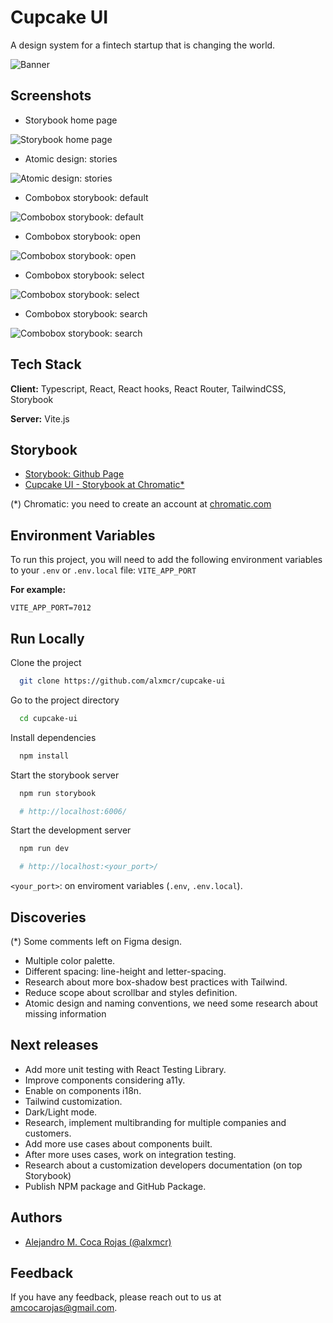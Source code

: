 # Cupcake UI

A design system for a fintech startup that is changing the world.

![Banner](https://my-cupcake-ui-001.netlify.app/banners/01-cupcake-ui-banner.png)

## Screenshots

- Storybook home page

![Storybook home page](https://my-cupcake-ui-001.netlify.app/screenshots-storybook/01-storybook-home-page.png)

- Atomic design: stories

![Atomic design: stories](https://my-cupcake-ui-001.netlify.app/screenshots-storybook/02-atomic-design-stories.png)

- Combobox storybook: default

![Combobox storybook: default](https://my-cupcake-ui-001.netlify.app/screenshots-storybook/03-combobox-storybook-default.png)

- Combobox storybook: open

![Combobox storybook: open](https://my-cupcake-ui-001.netlify.app/screenshots-storybook/04-page-storybook-open.png)

- Combobox storybook: select

![Combobox storybook: select](https://my-cupcake-ui-001.netlify.app/screenshots-storybook/05-page-storybook-select.png)

- Combobox storybook: search

![Combobox storybook: search](https://my-cupcake-ui-001.netlify.app/screenshots-storybook/06-page-storybook-search.png)

## Tech Stack

**Client:** Typescript, React, React hooks, React Router, TailwindCSS, Storybook

**Server:** Vite.js

## Storybook

- [Storybook: Github Page](https://alxmcr.github.io/cupcake-ui-ale)
- [Cupcake UI - Storybook at Chromatic\*](https://66b1bf8878373c966dd1bcab-glgfaoymye.chromatic.com)

(\*) Chromatic: you need to create an account at [chromatic.com](https://www.chromatic.com/)

## Environment Variables

To run this project, you will need to add the following environment variables to your `.env` or `.env.local` file: `VITE_APP_PORT`

**For example:**

`VITE_APP_PORT=7012`

## Run Locally

Clone the project

```bash
  git clone https://github.com/alxmcr/cupcake-ui
```

Go to the project directory

```bash
  cd cupcake-ui
```

Install dependencies

```bash
  npm install
```

Start the storybook server

```bash
  npm run storybook

  # http://localhost:6006/
```

Start the development server

```bash
  npm run dev

  # http://localhost:<your_port>/
```

`<your_port>`: on enviroment variables (`.env`, `.env.local`).

## Discoveries

(\*) Some comments left on Figma design.

- Multiple color palette.
- Different spacing: line-height and letter-spacing.
- Research about more box-shadow best practices with Tailwind.
- Reduce scope about scrollbar and styles definition.
- Atomic design and naming conventions, we need some research about missing information

## Next releases

- Add more unit testing with React Testing Library.
- Improve components considering a11y.
- Enable on components i18n.
- Tailwind customization.
- Dark/Light mode.
- Research, implement multibranding for multiple companies and customers.
- Add more use cases about components built.
- After more uses cases, work on integration testing.
- Research about a customization developers documentation (on top Storybook)
- Publish NPM package and GitHub Package.

## Authors

- [Alejandro M. Coca Rojas (@alxmcr)](https://www.github.com/alxmcr)

## Feedback

If you have any feedback, please reach out to us at amcocarojas@gmail.com.
